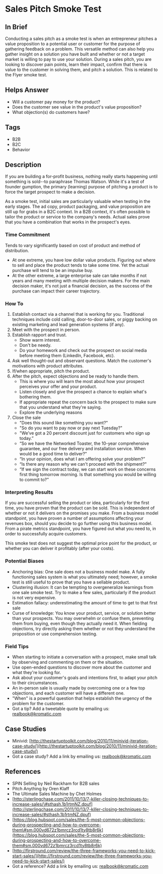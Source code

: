 # Sales Pitch Smoke Test

## In Brief

Conducting a sales pitch as a smoke test is when an entrepreneur pitches a value proposition to a potential user or customer for the purpose of gathering feedback on a problem. This versatile method can also help you gather insight on a solution you have built and whether or not a target market is willing to pay to use your solution. During a sales pitch, you are looking to discover pain points, learn their impact, confirm that there is value to the customer in solving them, and pitch a solution. This is related to the Flyer smoke test.

## Helps Answer

* Will a customer pay money for the product?
* Does the customer see value in the product's value proposition?
* What objection\(s\) do customers have?

## Tags

* B2B
* B2C
* Behavior

## Description

If you are building a for-profit business, nothing really starts happening until something is sold--to paraphrase Thomas Watson. While it's a test of founder gumption, the primary \(learning\) purpose of pitching a product is to force the target prospect to make a decision.

As a smoke test, initial sales are particularly valuable when testing in the early stages. The ad copy, product packaging, and value proposition are still up for grabs in a B2C context. In a B2B context, it's often possible to tailor the product or service to the company's needs. Actual sales prove that you have a combination that works in the prospect's eyes.

### Time Commitment

Tends to vary significantly based on cost of product and method of distribution.

* At one extreme, you have low dollar value products. Figuring out where to sell and place the product tends to take some time. Yet the actual purchase will tend to be an impulse buy. 
* At the other extreme, a large enterprise sale can take months if not years and many meeting with multiple decision makers. For the main decision maker, it's not just a financial decision, as the success of the purchase can impact their career trajectory. 

### How To

1. Establish contact via a channel that is working for you. Traditional techniques include cold calling, door-to-door sales, or piggy backing on existing marketing and lead generation systems \(if any\).
2. Meet with the prospect in person.
3. Establish rapport and trust.
   * Show warm interest.
   * Don't be needy.
   * Do your homework and check out the prospect on social media before meeting them \(LinkedIn, Facebook, etc\).
4. Ask well thought-out and observant questions. Match the customer's motivations with product attributes. 
5. If/when appropriate, pitch the product.
6. After the pitch, expect objections and be ready to handle them.
   * This is where you will learn the most about how your prospect perceives your offer and your product.
   * Listen closely and give the prospect a chance to explain what's bothering them.
   * If appropriate repeat the concern back to the prospect to make sure that you understand what they're saying.
   * Explore the underlying reasons
7. Close the sale
   * "Does this sound like something you want?"
   * "So do you want to pay now or pay next Tuesday?"
   * "We’ve got a 20 percent discount just for customers who sign up today.”
   * “So we have the Networked Toaster, the 10-year comprehensive guarantee, and our free delivery and installation service. When would be a good time to deliver?”
   * “In your opinion, does what I am offering solve your problem?”
   * “Is there any reason why we can't proceed with the shipment?"
   * “If we sign the contract today, we can start work on these concerns first thing tomorrow morning. Is that something you would be willing to commit to?” 

### Interpreting Results

If you are successful selling the product or idea, particularly for the first time, you have proven that the product can be sold. This is independent of whether or not it delivers on the promises you make. From a business model standpoint, you have proven a number of assumptions affecting your revenues box, should you decide to go further using this business model. From a pirate metrics standpoint, you have figured out what you need to, in order to successfully acquire customers.

This smoke test does not suggest the optimal price point for the product, or whether you can deliver it profitably \(after your costs\).

### Potential Biases

* Anchoring bias: One sale does not a business model make. A fully functioning sales system is what you ultimately need; however, a smoke test is still useful to prove that you have a sellable product.
* Clustering illusion: It can be tempting to overgeneralize learnings from one sale smoke test. Try to make a few sales, particularly if the product is not very expensive.
* Estimation fallacy: underestimating the amount of time to get to that first sale
* Curse of knowledge: You know your product, service, or solution better than your prospects. You may overwhelm or confuse them, preventing them from buying, even though they actually need it. When fielding objections, try directly asking them whether or not they understand the proposition or use comprehension testing.

### Field Tips

* When starting to initiate a conversation with a prospect, make small talk by observing and commenting on them or the situation.
* Use open-ended questions to discover more about the customer and what they're looking for.
* Ask about your customer's goals and intentions first, to adapt your pitch to their circumstances.
* An in-person sale is usually made by overcoming one or a few top objections, and each customer will have a different one.
* "When" is a powerful question that helps establish the urgency of the problem for the customer.
* Got a tip? Add a tweetable quote by emailing us: [realbook@kromatic.com](mailto:realbook@kromatic.com)

## Case Studies

* Minivid: [http://thestartuptoolkit.com/blog/2010/11/minivid-iteration-case-study/](http://thestartuptoolkit.com/blog/2010/11/minivid-iteration-case-study/)
* Got a case study? Add a link by emailing us: [realbook@kromatic.com](mailto:realbook@kromatic.com) 

## References

* SPIN Selling by Neil Rackham for B2B sales
* Pitch Anything by Oren Klaff
* The Ultimate Sales Machine by Chet Holmes
* [http://sterlingchase.com/2011/10/13/7-killer-closing-techniques-to-increase-sales/\#sthash.1b1rtmNZ.dpuf](http://sterlingchase.com/2011/10/13/7-killer-closing-techniques-to-increase-sales/#sthash.1b1rtmNZ.dpuf)
* [https://blog.hubspot.com/sales/the-5-most-common-objections-during-prospecting-and-how-to-overcome-them\#sm.000vd672z1bmrcz3rcd1ty8tb8r6k](https://blog.hubspot.com/sales/the-5-most-common-objections-during-prospecting-and-how-to-overcome-them#sm.000vd672z1bmrcz3rcd1ty8tb8r6k)
* [http://firstround.com/review/the-three-frameworks-you-need-to-kick-start-sales/](http://firstround.com/review/the-three-frameworks-you-need-to-kick-start-sales/)
* Got a reference? Add a link by emailing us: [realbook@kromatic.com](realbook@kromatic.com)



